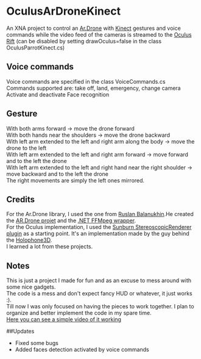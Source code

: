 OculusArDroneKinect
===================
An XNA project to control an [Ar.Drone](http://ardrone2.parrot.com/) with [Kinect](http://www.microsoft.com/en-us/kinectforwindows/) gestures and voice commands while the video feed of the cameras is streamed to the [Oculus Rift](http://www.oculusvr.com/) (can be disabled by setting drawOculus=false in the class OculusParrotKinect.cs)

## Voice commands
Voice commands are specified in the class VoiceCommands.cs<br />
Commands supported are: take off, land, emergency, change camera<br />
 Activate and deactivate Face recognition

## Gesture
With both arms forward -> move the drone forward<br />
With both hands near the shoulders -> move the drone backward<br />
With left arm extended to the left and right arm along the body -> move the drone to the left<br />
With left arm extended to the left and right arm forward -> move forward and to the left the drone<br />
With left arm extended to the left and right hand near the right shoulder -> move backward and to the left the drone<br />
The right movements are simply the left ones mirrored.<br />

## Credits
For the Ar.Drone library, I used the one from [Ruslan Balanukhin](https://github.com/Ruslan-B).He created the [AR.Drone projet](https://github.com/Ruslan-B/AR.Drone) and the [.NET FFMpeg wrapper](https://github.com/Ruslan-B/FFmpeg.AutoGen).<br />
For the Oculus implementation, I used the [Sunburn StereoscopicRenderer plugin](http://www.synapsegaming.com/downloads/resource.aspx?guid=46f57a92-57b3-4e34-80e0-418d5cf737f3) as a starting point. It's an implementation made by the guy behind the [Holophone3D](http://holophone3d.com).<br />
I learned a lot from these projects.<br />

## Notes
This is just a project I made for fun and as an excuse to mess around with some nice gadgets.<br />
The code is a mess and don't expect fancy HUD or whatever, it just works :).<br />
Till now I was only focused on having the pieces to work together. I plan to organize and better implement the code in my spare time.<br />
[Here you can see a simple video of it working](http://www.youtube.com/watch?v=8VuLyabbkWg)


##Updates
- Fixed some bugs
- Added faces detection activated by voice commands
